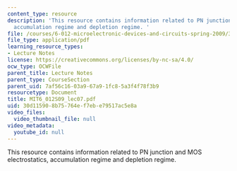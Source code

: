```yaml
---
content_type: resource
description: 'This resource contains information related to PN junction and MOS electrostatics,
  accumulation regime and depletion regime. '
file: /courses/6-012-microelectronic-devices-and-circuits-spring-2009/30d115908b75764ef7ebe79517ac5e8a_MIT6_012S09_lec07.pdf
file_type: application/pdf
learning_resource_types:
- Lecture Notes
license: https://creativecommons.org/licenses/by-nc-sa/4.0/
ocw_type: OCWFile
parent_title: Lecture Notes
parent_type: CourseSection
parent_uid: 7af56c16-03a9-67a9-1fc8-5a3f4f78f3b9
resourcetype: Document
title: MIT6_012S09_lec07.pdf
uid: 30d11590-8b75-764e-f7eb-e79517ac5e8a
video_files:
  video_thumbnail_file: null
video_metadata:
  youtube_id: null
---
```

This resource contains information related to PN junction and MOS electrostatics, accumulation regime and depletion regime. 